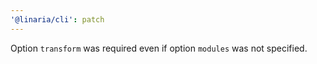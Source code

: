 ```yaml
---
'@linaria/cli': patch
---
```


Option `transform` was required even if option `modules` was not specified.
